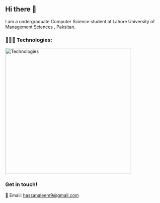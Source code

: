 ## Hi there 👋

I am a undergraduate Computer Science student at Lahore University of Management Sciences , Paksitan.
<!-- 
💻 Passionate about Machine learning, Computer Vision and Web development.

 -->
<!-- 
 -->


### 👨🏻‍💻 Technologies:

<img src=tach.png alt="Technologies" width="400">

### Get in touch!

📧 Email: [hassanaleem9@gmail.com](mailto:hassanaleem9@gmail.com)  

<!--

Here are some ideas to get you started:

- 🔭 I’m currently working on ...
- 🌱 I’m currently learning ...
- 👯 I’m looking to collaborate on ...
- 🤔 I’m looking for help with ...
- 💬 Ask me about ...
- 📫 How to reach me: ...
- 😄 Pronouns: ...
- ⚡ Fun fact: ...
-->
